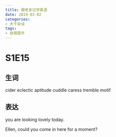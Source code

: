 ```yaml
---
title: 跟老友记学英语
date: 2019-03-02
categories:
- 大千杂谈
tags:
- 自我提升
---
```


# S1E15

## 生词

cider   eclectic    aptitude    cuddle  caress  tremble motif   

## 表达

you are looking lovely today.

Ellen, could you come in here for a moment?

